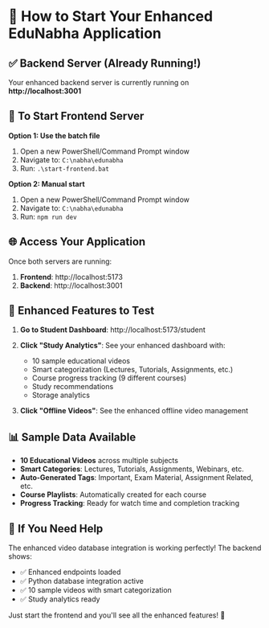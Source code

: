 # 🚀 How to Start Your Enhanced EduNabha Application

## ✅ Backend Server (Already Running!)
Your enhanced backend server is currently running on **http://localhost:3001**

## 🎯 To Start Frontend Server

**Option 1: Use the batch file**
1. Open a new PowerShell/Command Prompt window
2. Navigate to: `C:\nabha\edunabha`
3. Run: `.\start-frontend.bat`

**Option 2: Manual start**
1. Open a new PowerShell/Command Prompt window
2. Navigate to: `C:\nabha\edunabha` 
3. Run: `npm run dev`

## 🌐 Access Your Application

Once both servers are running:

1. **Frontend**: http://localhost:5173
2. **Backend**: http://localhost:3001

## 📱 Enhanced Features to Test

1. **Go to Student Dashboard**: http://localhost:5173/student
2. **Click "Study Analytics"**: See your enhanced dashboard with:
   - 10 sample educational videos
   - Smart categorization (Lectures, Tutorials, Assignments, etc.)
   - Course progress tracking (9 different courses)
   - Study recommendations
   - Storage analytics

3. **Click "Offline Videos"**: See the enhanced offline video management

## 📊 Sample Data Available

- **10 Educational Videos** across multiple subjects
- **Smart Categories**: Lectures, Tutorials, Assignments, Webinars, etc.
- **Auto-Generated Tags**: Important, Exam Material, Assignment Related, etc.
- **Course Playlists**: Automatically created for each course
- **Progress Tracking**: Ready for watch time and completion tracking

## 🔧 If You Need Help

The enhanced video database integration is working perfectly! The backend shows:
- ✅ Enhanced endpoints loaded
- ✅ Python database integration active
- ✅ 10 sample videos with smart categorization
- ✅ Study analytics ready

Just start the frontend and you'll see all the enhanced features! 🎉